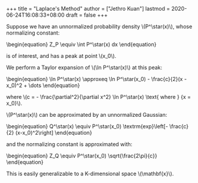 +++
title = "Laplace's Method"
author = ["Jethro Kuan"]
lastmod = 2020-06-24T16:08:33+08:00
draft = false
+++

Suppose we have an unnormalized probability density \\(P^\star(x)\\),
whose normalizing constant:

\begin{equation}
Z_P \equiv \int P^\star(x) dx
\end{equation}

is of interest, and has a peak at point \\(x_0\\).

We perform a Taylor expansion of \\(\ln P^\star(x)\\) at this peak:

\begin{equation}
\ln P^\star(x) \approxeq \ln P^\star(x_0) - \frac{c}{2}(x - x_0)^2 + \dots
\end{equation}

where \\(c = - \frac{\partial^2}{\partial x^2} \ln P^\star(x) \text{
where } {x = x_0}\\).

\\(P^\star(x)\\) can be approximated by an unnormalized Gaussian:

\begin{equation}
Q^\star(x) \equiv P^\star(x_0) \textrm{exp}\left[- \frac{c}{2} (x-x\_0)^2\right]
\end{equation}

and the normalizing constant is approximated with:

\begin{equation}
Z_Q \equiv P^\star(x_0) \sqrt{\frac{2\pi}{c}}
\end{equation}

This is easily generalizable to a K-dimensional space \\(\mathbf{x}\\).
